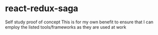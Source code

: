 # react-redux-saga
Self study proof of concept
This is for my own benefit to ensure that I can employ the listed tools/frameworks as they are used at work
